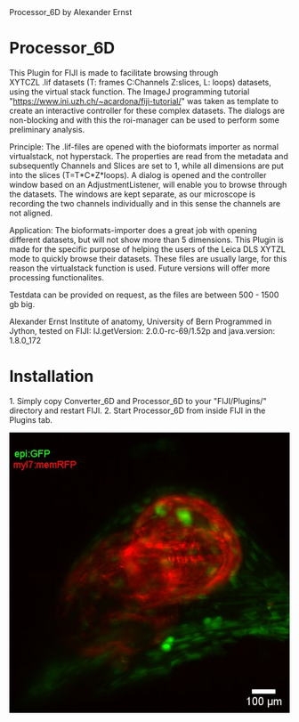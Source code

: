 <!DOCTYPE html>
<html>
<head>
Processor_6D by Alexander Ernst
</head>
<body>

<h1> Processor_6D  </h1>
<p>

This Plugin for FIJI is made to facilitate browsing through <br> XYTCZL .lif datasets (T: frames C:Channels Z:slices, L: loops) datasets, using the virtual stack function. 
The ImageJ programming tutorial "https://www.ini.uzh.ch/~acardona/fiji-tutorial/" was taken as template to create an interactive controller for these 
complex datasets. The dialogs are non-blocking and with this the roi-manager can be used to perform some preliminary analysis.
</p>
<p> 
Principle:
The .lif-files are opened with the bioformats importer as normal virtualstack, not hyperstack. 
The properties are read from the metadata and subsequently Channels and Slices are set to 1, while all dimensions
are put into the slices (T=T*C*Z*loops). A dialog is opened and the controller window based on an AdjustmentListener, will enable you to browse through the datasets.  The windows are kept separate, as our microscope is recording the two channels individually and in this sense the channels are not aligned. 
</p>
<p> 
Application: 
The bioformats-importer does a great job with opening different datasets, but will not show more than 5 dimensions. 
This Plugin is made for the specific purpose of helping the users of the Leica DLS XYTZL mode to quickly browse their datasets.  
These files are usually large, for this reason the virtualstack function is used. Future versions will offer more processing functionalites.
</p>
<p> 
Testdata can be provided on request, as the files are between 500 - 1500 gb big. 
</p>
<p> 
Alexander Ernst
Institute of anatomy, University of Bern
Programmed in Jython, tested on FIJI: IJ.getVersion: 2.0.0-rc-69/1.52p   and java.version: 1.8.0_172
</p>
<h1> Installation </h1>
<p>
1. Simply copy Converter_6D and Processor_6D to your "FIJI/Plugins/" directory and restart FIJI. 
2. Start Processor_6D from inside FIJI in the Plugins tab.   
</p>
<img src="Zebrafish_heart-picture.jpg" alt="Zebrafish-heart">
</body>
</html>
